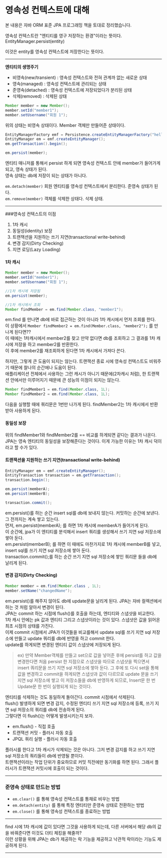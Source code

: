# 영속성 컨텍스트에 대해
본 내용은 자바 ORM 표준 JPA 프로그래밍 책을 토대로 정리했습니다.  

영속성 컨텍스트란 "엔티티를 영구 저장하는 환경"이라는 뜻이다.  
EntityManager.persist(entity)  

이것은 entity를 영속성 컨텍스트에 저장한다는 뜻이다.  

***

**엔티티의 생명주기**  

* 비영속(new/transient) : 영속성 컨텍스트와 전혀 관계까 없는 새로운 상태
* 영속(managed) : 영속성 컨텍스트에 관리되는 상태
* 준영속(detached) : 영속성 컨텍스트에 저장되었다가 분리된 상태
* 삭제(removed) : 삭제된 상태  

```java
Member member = new Member();
member.setId("member1");
member.setUsername("회원 1");
```
위의 상태는 비영속 상태이다. Member 객체만 만들어준 상태이다.  

```java
EntityManagerFactory emf = Persistence.createEntityManagerFactory("hello");
EntityManager em = emf.createEntityManager();
em.getTransaction().begin();

em.persist(member);
```
엔티티 매니저를 통해서 persist 하게 되면 영속성 컨텍스트 안에 member가 들어가게 되고, 영속 상태가 된다.  
영속 상태는 db에 저장이 되는 상태가 아니다.  

``em.detach(member)`` 회원 엔티티를 영속성 컨텍스트에서 분리한다. 준영속 상태가 된다.  
``em.remove(member)`` 객체를 삭제한 상태다. 삭제 상태.

***

###영속성 컨텍스트의 이점  
1. 1차 캐시
2. 동일성(identity) 보장
3. 트랜잭션을 지원하는 쓰기 지연(transactional write-behind)
4. 변경 감지(Dirty Checking)
5. 지연 로딩(Lazy Loading)

#### 1차 캐시
```java
Member member = new Member();
member.setId("member1");
member.setUsername("회원 1");

//1차 캐시에 저장됨
em.persist(member);

//1차 캐시에서 조회
Member findMember = em.find(Member.class, "member1");
```
em.find 를 만나면 db에 바로 접근하는 것이 아니라 1차 캐시에서 먼저 조회를 한다.  
이 상황에서 ``Member findMember2 = em.find(Member.class, "member2");`` 를 만나게 된다면??  
이 때에는 1차캐시에서 member2를 찾고 만약 없다면 db를 조회하고 그 결과를 1차 캐시에 저장을 하고 member2를 반환한다.  
이 후에 member2를 재조회하게 된다면 1차 캐시에서 가져다 쓴다.  

하지만, 그렇게 큰 도움이 되지는 않는다. 트랜잭션 종료 시에 영속성 컨텍스트도 비워주기 때문에 찰나의 순간에나 도움이 된다.  
애플리케이션 전체에서 사용하는 그런 캐시가 아니기 때문에(2차캐시 처럼), 한 트랜잭션 안에서만 이루어지기 때문에 큰 성능의 이점이 되지는 않는다.  

```java
Member findMember1 = em.find(Member.class, 1L);
Member findMember2 = em.find(Member.class, 1L);
```
다음을 실행할 때에 쿼리문은 1번만 나가게 된다. findMember2는 1차 캐시에서 반환받아 사용하게 된다.  

#### 동일성 보장
위의 findMember1와 findMember2를 == 비교를 하게되면 같다는 결과가 나온다.  
JPA는 영속 엔티티의 동일성을 보장해준다는 것이다. 이게 가능한 이유는 1차 캐시 덕이라고 할 수가 있다.  

#### 트랜잭션을 지원하는 쓰기 지연(transactional write-behind)
```java
EntityManager em = emf.createEntityManager();
EntityTransaction transaction = em.getTransaction();
transaction.begin();

em.persist(memberA);
em.persist(memberB);

transaction.commit();
```
em.persist()를 하는 순간 insert sql를 db에 보내지 않는다. 커밋하는 순간에 보낸다. 그 전까지는 계속 쌓고 있는다.  
먼저, em.persist(memberA); 를 하면 1차 캐시에 memberA가 들어가게 된다.  
이 순간에, jpa가 이 엔티티를 분석해서 insert 쿼리를 생성해서 쓰기 지연 sql 저장소에 쌓아 둔다.  
em.persist(memberB); 를 하면 이 때에도 마찬가지로 1차 캐시에 memberB를 넣고, insert sql를 쓰기 지연 sql 저장소에 쌓아 둔다.  
transaction.commit();를 하는 순간 쓰기 지연 sql 저장소에 쌓인 쿼리문 들을 db에 날리게 된다.  

#### 변경 감지(Dirty Checking)
```java
Member member = em.find(Member.class , 1L);
member.setName("changedName");
```
em.persist()를 해주지 않아도 db에 update문을 날리게 된다. JPA는 자바 컬렉션에서 하는 것 처럼 알아서 변경이 된다.  
JPA는 commit 하는 시점에 flush()를 호출을 하는데, 엔티티와 스냅샷을 비교한다.  
1차 캐시 안에는 pk 값과 엔티티 그리고 스냅샷이라는 것이 있다. 스냅샷은 값을 읽어온 최초 시점의 상태를 가진다.  
이제 commit 시점에서 JPA가 이것들을 비교를해서 update sql를 쓰기 지연 sql 저장소에 만들고 update 쿼리를 db에 반영을 하고 commit 한다.  
update를 하게되면 변경된 엔티티 값이 스냅샷에 저장되게 된다.    
>ex) 만약 Member객체를 만들고 set으로 값을 넣어준 후에 persist를 하고 값을 변경한다면 처음 persist 한 지점으로 스냅샷을 따므로 스냅샷을 찍으면서
insert 쿼리문을 쓰기 지연 sql 저장소에 쌓아 둔다. 그 후에 또 다시 set을 통해 값을 변경하고 commit을 하게되면 스냅샷과 값이 다르므로 update 문을
쓰기 지연 sql 저장소에 쌓고 이 저장소들을 db에 반영하게 되므로, Insert문 한 번 Update문 한 번이 실행되게 되는 것이다.  

엔티티를 삭제하는 것도 동일하게 돌아간다. commit 시점에서 삭제된다.  
flush() 발생하게 되면 변경 감지, 수정된 엔티티 쓰기 지연 sql 저장소에 등록, 쓰기 지연 sql 저장소의 쿼리를 db에 전송하게 된다.  
그렇다면 이 flush()는 어떻게 발생시키는지 보자.  
* em.flush() - 직접 호출
* 트랜잭션 커밋 - 플러시 자동 호출
* JPQL 쿼리 실행 - 플러시 자동 호출

플러시를 한다고 1차 캐시가 삭제되는 것은 아니다. 그저 변경 감지를 하고 쓰기 지연 sql 저장소의 쿼리들이 db에 반영될 뿐이다.  
트랜잭션이라는 작업 단위가 중요하므로 커밋 직전에만 동기화를 하면 된다. 그래서 플러시가 트랜잭션 커밋시에 호출이 되는 것이다.  

***

### 준영속 상태로 만드는 방법  
* ``em.clear()`` 를 통해 영속성 컨텍스트를 통채로 비우는 방법
* ``em.detach(entity)`` 를 통해 특정 엔티티만 준영속 상태로 전환하는 방법
* ``em.close()`` 를 통해 영속성 컨텍스트를 종료하는 방법

***

find 시에 1차 캐시에 값이 있다면 그것을 사용하게 되는데, 다른 서버에서 해당 db의 값을 바꿔준다면 이것도 더티 체킹을 해줄까?  
이런 상황을 위해 JPA는 db가 제공하는 락 기능을 제공하고 낙관적 락이라는 기능도 제공하게 된다.  

***
